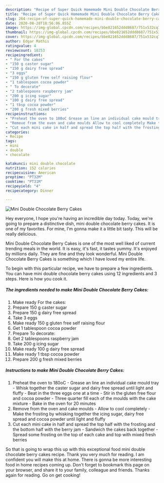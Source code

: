 ```yaml
---
description: "Recipe of Super Quick Homemade Mini Double Chocolate Berry Cakes"
title: "Recipe of Super Quick Homemade Mini Double Chocolate Berry Cakes"
slug: 264-recipe-of-super-quick-homemade-mini-double-chocolate-berry-cakes
date: 2020-08-28T18:56:06.855Z
image: https://img-global.cpcdn.com/recipes/bbe821652ddd8687/751x532cq70/mini-double-chocolate-berry-cakes-recipe-main-photo.jpg
thumbnail: https://img-global.cpcdn.com/recipes/bbe821652ddd8687/751x532cq70/mini-double-chocolate-berry-cakes-recipe-main-photo.jpg
cover: https://img-global.cpcdn.com/recipes/bbe821652ddd8687/751x532cq70/mini-double-chocolate-berry-cakes-recipe-main-photo.jpg
author: Edgar Mathis
ratingvalue: 4
reviewcount: 10253
recipeingredient:
- " For the cakes"
- "150 g caster sugar"
- "150 g dairy free spread"
- "3 eggs"
- "150 g gluten free self raising flour"
- "1 tablespoon cocoa powder"
- " To decorate"
- "2 tablespoons raspberry jam"
- "200 g icing sugar"
- "100 g dairy free spread"
- "1 tbsp cocoa powder"
- "200 g fresh mixed berries"
recipeinstructions:
- "Preheat the oven to 180oC Grease an line an individual cake mould tray Whisk together the caster sugar and dairy free spread until light and fluffy Beat in the three eggs one at a time Stir in the gluten free flour and cocoa powder Three quarter fill each of the moulds with the cake mixture Bake in the oven for 20 minutes"
- "Remove from the oven and cake moulds Allow to cool completely Make the frosting by whisking together the icing sugar, dairy free spread and cocoa powder until light and fluffy"
- "Cut each mini cake in half and spread the top half with the frosting and the bottom half with the berry jam Sandwich the cakes back together Spread some frosting on the top of each cake and top with mixed fresh berries"
categories:
- Recipe
tags:
- mini
- double
- chocolate

katakunci: mini double chocolate 
nutrition: 152 calories
recipecuisine: American
preptime: "PT32M"
cooktime: "PT31M"
recipeyield: "4"
recipecategory: Dinner

---
```



![Mini Double Chocolate Berry Cakes](https://img-global.cpcdn.com/recipes/bbe821652ddd8687/751x532cq70/mini-double-chocolate-berry-cakes-recipe-main-photo.jpg)

Hey everyone, I hope you're having an incredible day today. Today, we're going to prepare a distinctive dish, mini double chocolate berry cakes. It is one of my favorites. For mine, I'm gonna make it a little bit tasty. This will be really delicious.

Mini Double Chocolate Berry Cakes is one of the most well liked of current trending meals in the world. It is easy, it's fast, it tastes yummy. It's enjoyed by millions daily. They are fine and they look wonderful. Mini Double Chocolate Berry Cakes is something which I have loved my entire life.




To begin with this particular recipe, we have to prepare a few ingredients. You can have mini double chocolate berry cakes using 12 ingredients and 3 steps. Here is how you cook it.

<!--inarticleads1-->

##### The ingredients needed to make Mini Double Chocolate Berry Cakes:

1. Make ready  For the cakes:
1. Prepare 150 g caster sugar
1. Prepare 150 g dairy free spread
1. Take 3 eggs
1. Make ready 150 g gluten free self raising flour
1. Get 1 tablespoon cocoa powder
1. Prepare  To decorate:
1. Get 2 tablespoons raspberry jam
1. Take 200 g icing sugar
1. Make ready 100 g dairy free spread
1. Make ready 1 tbsp cocoa powder
1. Prepare 200 g fresh mixed berries




<!--inarticleads2-->

##### Instructions to make Mini Double Chocolate Berry Cakes:

1. Preheat the oven to 180oC - Grease an line an individual cake mould tray - Whisk together the caster sugar and dairy free spread until light and fluffy - Beat in the three eggs one at a time - Stir in the gluten free flour and cocoa powder - Three quarter fill each of the moulds with the cake mixture - Bake in the oven for 20 minutes
1. Remove from the oven and cake moulds - Allow to cool completely - Make the frosting by whisking together the icing sugar, dairy free spread and cocoa powder until light and fluffy
1. Cut each mini cake in half and spread the top half with the frosting and the bottom half with the berry jam - Sandwich the cakes back together - Spread some frosting on the top of each cake and top with mixed fresh berries




So that is going to wrap this up with this exceptional food mini double chocolate berry cakes recipe. Thank you very much for reading. I am confident you will make this at home. There is gonna be more interesting food in home recipes coming up. Don't forget to bookmark this page on your browser, and share it to your family, colleague and friends. Thanks again for reading. Go on get cooking!

